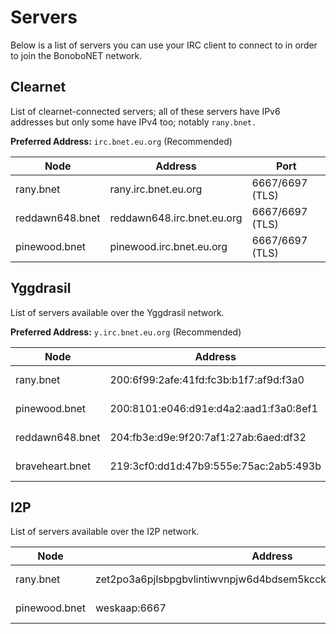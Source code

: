Servers
=======

Below is a list of servers you can use your IRC client to connect to in order to join the BonoboNET network.

## Clearnet

List of clearnet-connected servers; all of these servers have IPv6 addresses but only some have IPv4 too; notably `rany.bnet.`

**Preferred Address:** `irc.bnet.eu.org` (Recommended)

| Node            | Address                    | Port            |
|-----------------|----------------------------|-----------------|
| rany.bnet       | rany.irc.bnet.eu.org       | 6667/6697 (TLS) |
| reddawn648.bnet | reddawn648.irc.bnet.eu.org | 6667/6697 (TLS) |
| pinewood.bnet   | pinewood.irc.bnet.eu.org  | 6667/6697 (TLS) |

<!-- | ty3r0x.bnet     | ty3r0x.irc.bnet.eu.org     | 6667/6697 (TLS) | -->
<!-- | reddawn648.bnet | 41.157.98.109 | 9006 | -->

<!-- ## CRXN -->

<!-- List of servers available over the CRXN network. -->

<!-- | Node            | Address                         | Port            | -->
<!-- |-----------------|---------------------------------|-----------------| -->
<!-- | reddawn648.bnet | fd96:21ef:a9ba::1               | 6667/6697 (TLS) | -->
<!-- | ty3r0x.bnet     | fda7:3ae7:e04d::1               | 6667/6697 (TLS) |-->
<!-- | worcester.bnet  | worcester.community.deavmi.crxn | 6667/6697 (TLS) | -->

## Yggdrasil

List of servers available over the Yggdrasil network.

**Preferred Address:** `y.irc.bnet.eu.org` (Recommended)

| Node            | Address                                | Port            |
|-----------------|----------------------------------------|-----------------|
| rany.bnet       | 200:6f99:2afe:41fd:fc3b:b1f7:af9d:f3a0 | 6667/6697 (TLS) |
| pinewood.bnet   | 200:8101:e046:d91e:d4a2:aad1:f3a0:8ef1 | 6667/6697 (TLS) |
| reddawn648.bnet | 204:fb3e:d9e:9f20:7af1:27ab:6aed:df32  | 6667/6697 (TLS) |
| braveheart.bnet | 219:3cf0:dd1d:47b9:555e:75ac:2ab5:493b | 6667/6697 (TLS) |

<!-- | ty3r0x.bnet     | 201:f742:6335:a85d:8378:9b21:1105:d0bf | 6667/6697 (TLS) | -->

## I2P

List of servers available over the I2P network.

| Node            | Address                                                      	  | Type       |
|-----------------|-------------------------------------------------------------------|------------|
| rany.bnet 	  | zet2po3a6pjlsbpgbvlintiwvnpjw6d4bdsem5kcckbqiroebq3q.b32.i2p:6667 | No SSL/TLS |
| pinewood.bnet   | weskaap:6667                                                      | No SSL/TLS |

<!-- ## DN42 -->

<!-- List of servers available over the DN42 network. -->

<!-- | Node        | Address           | Port            | -->
<!-- |-------------|-------------------|-----------------| -->
<!-- | ty3r0x.bnet | fda7:3ae7:e04d::1 | 6667/6697 (TLS) | -->

